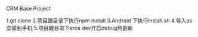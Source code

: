 CRM Base Project

1.git clone
2.项目跟目录下执行npm install
3.Android 下执行install.sh
4.导入as安装到手机
5.项目跟目录下eros dev开启debug热更新